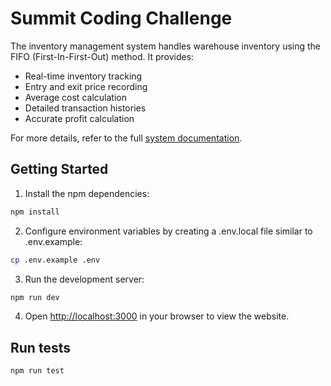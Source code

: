 # Summit Coding Challenge

The inventory management system handles warehouse inventory using the FIFO (First-In-First-Out) method. It provides:

- Real-time inventory tracking
- Entry and exit price recording
- Average cost calculation
- Detailed transaction histories
- Accurate profit calculation

For more details, refer to the full [system documentation](https://ocordova.notion.site/PRD-Summit-e1b4893756ab40fdb97f7f5deddafaf1).

## Getting Started

1. Install the npm dependencies:

```bash
npm install
```

2. Configure environment variables by creating a .env.local file similar to .env.example:

```bash
cp .env.example .env
```

3. Run the development server:

```bash
npm run dev
```

4. Open [http://localhost:3000](http://localhost:3000) in your browser to view the website.

## Run tests

```bash
npm run test
```
